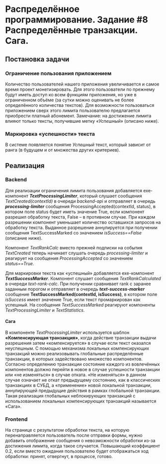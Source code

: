 # Распределённое программирование. Задание #8 Распределённые транзакции. Сага.
## Постановка задачи
### Ограничение пользования приложением

Количество пользователей нашего приложения увеличивается и самое время проект монетизировать. Для этого пользователи по прежнему будут иметь доступ ко всем функциям приложения, но уже в ограниченном объёме (за сутки можно оценивать не более определённого количества текстов). Для возможности пользоваться приложением сверх этого лимита пользователю предлагается приобрести платный абонемент. Замечание: на достижение лимита влияют только тексты, получившие метку *«Успешный»* (описано ниже).

### Маркировка «успешности» текста

В системе появляется понятие *Успешный* текст, который зависит от ранга (в будущем и от множества других критериев).

## Реализация
### Backend

Для реализации ограничения лимита пользования добавляется exe-компонент ***TextProcessingLimiter***, который слушает сообщения *TextCreated(contextId)* в очереди *backend-ap*i и отправляет в очередь ***processing-limiter*** сообщения ProcessingAccepted(contextId, status), в котором поле status будет иметь значение True, если компонент разрешил обработку текста, False – в противном случае. При каждом разрешении компонент уменьшает количество оставшихся запросов на обработку текста. Выданное разрешение аннулируется при получении сообщения TextSuccessMarked со значением *isSuccess==False* (описание ниже).

Компонент *TextRankCalc* вместо прежней подписки на события *TextCreated* теперь начинает слушать очередь *processing-limiter* и реагирует на сообщения *ProcessingAccepted* со значением *status==True*.

Для маркировки текста как «успешный» добавляется exe-компонент ***TextSuccessMarker***. Компонент слушает сообщения *TextRankCalculated* в очереди *text-rank-calc*. При получении сравнивает rank с заранее заданным порогом и отправляет в очередь ***text-success-marker*** сообщение **TextSuccessMarked(contextId, isSuccess)**, в котором поле *isSuccess* имеет значение True, если текст промаркирован как успешный. На сообщения *TextSuccessMarked* реагируют компоненты *TextProcessingLimiter* и *TextStatistics*.

#### Сага

В компоненте *TextProcessingLimiter* используется шаблон **«Компенсирующая транзакция»**, когда действие транзакции выдачи разрешения затем «компенсируется» в случае если текст оказался неуспешным. С помощью механизма локальных компенсирующих транзакций можно реализовывать глобальные распределённые транзакции, в которых задействовано множество компонентов. Согласно определению транзакции состояние каждого из вовлечённых компонентов должно перейти в новое в случае успешности транзакции или «не изменяться» в случае отката. «Не изменяться» в данном случае означает не откат предыдущему состоянию, как в классических транзакциях в СУБД, а «применение» новой локальной транзакции, аннулирующей предыдущие действия в рамках глобальной транзакции. Такая реализация глобальных неблокирующих транзакций с использованием локальных компенсирующих транзакций называется «Сага».

### Frontend

На странице с результатом обработки текста, на которую перенаправляется пользователь после отправки формы, нужно добавить отображение сообщения о невозможности обработки из-за достижения лимита, когда такое случается. Повышающий коэффициент 0.2, если вместо ожидания пользователю будет отображаться ход обработки: принят, отвергнут, в процессе, готово.